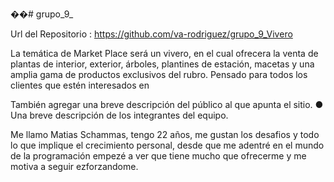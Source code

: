 ��# grupo_9_

Url del Repositorio : https://github.com/va-rodriguez/grupo_9_Vivero


La temática de Market Place será un vivero, en el cual ofrecera la venta de plantas de interior, exterior, árboles, plantines de estación, macetas y una amplia gama de productos exclusivos del rubro.
Pensado para todos los clientes que estén interesados en  

También agregar una breve descripción del público al que apunta el sitio.
● Una breve descripción de los integrantes del equipo.

Me llamo Matias Schammas, tengo 22 años, me gustan los desafios y todo lo que implique el crecimiento personal, desde que me adentré en el mundo de la programación empezé a ver que tiene mucho que ofrecerme y me motiva a seguir ezforzandome.
